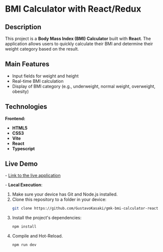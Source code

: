 # **BMI Calculator with React/Redux**

## **Description**
This project is a **Body Mass Index (BMI) Calculator** built with **React**. The application allows users to quickly calculate their BMI and determine their weight category based on the result.

## **Main Features**
- Input fields for weight and height
- Real-time BMI calculation
- Display of BMI category (e.g., underweight, normal weight, overweight, obesity)

## **Technologies**
**Frontend:**
- **HTML5**
- **CSS3**
- **Vite**
- **React**
- **Typescript**

## **Live Demo**
\- [Link to the live application](https://gmk-bmi-calculator-react.vercel.app/)

\- **Local Execution**:
1. Make sure your device has Git and Node.js installed.
2. Clone this repository to a folder in your device:
   ```sh
   git clone https://github.com/GustavoKasaki/gmk-bmi-calculator-react
   ```
4. Install the project's dependencies:
   ```sh
   npm install
   ```
5. Compile and Hot-Reload.
   ```sh
   npm run dev
   ```
